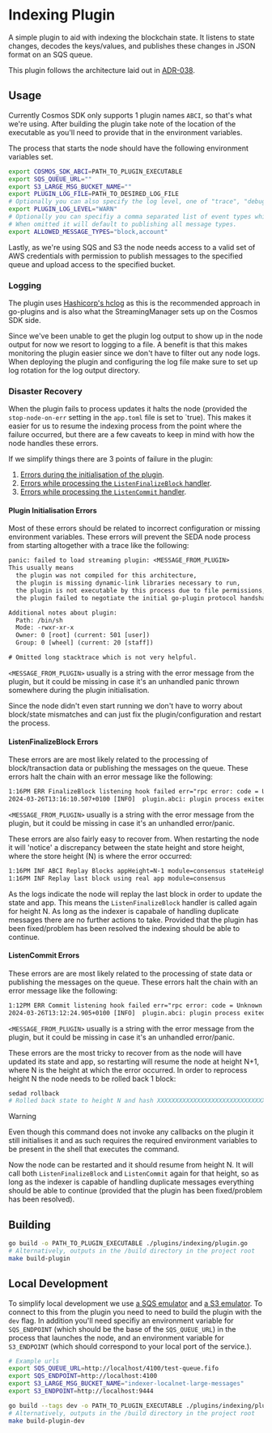 # Indexing Plugin

A simple plugin to aid with indexing the blockchain state. It listens to state changes, decodes the keys/values, and publishes these changes in JSON format on an SQS queue.

This plugin follows the architecture laid out in [ADR-038](https://github.com/cosmos/cosmos-sdk/blob/main/docs/architecture/adr-038-state-listening.md).

## Usage

Currently Cosmos SDK only supports 1 plugin names `ABCI`, so that's what we're using. After building the plugin take note of the location of the executable as you'll need to provide that in the environment variables.

The process that starts the node should have the following environment variables set.

```sh
export COSMOS_SDK_ABCI=PATH_TO_PLUGIN_EXECUTABLE
export SQS_QUEUE_URL=""
export S3_LARGE_MSG_BUCKET_NAME=""
export PLUGIN_LOG_FILE=PATH_TO_DESIRED_LOG_FILE
# Optionally you can also specify the log level, one of "trace", "debug", "info", "warn", "error"
export PLUGIN_LOG_LEVEL="WARN"
# Optionally you can specifiy a comma separated list of event types which are allowed to be published on the queue.
# When omitted it will default to publishing all message types.
export ALLOWED_MESSAGE_TYPES="block,account"
```

Lastly, as we're using SQS and S3 the node needs access to a valid set of AWS credentials with permission to publish messages to the specified queue and upload access to the specified bucket.

### Logging

The plugin uses [Hashicorp's hclog](https://pkg.go.dev/github.com/hashicorp/go-hclog) as this is the recommended approach in go-plugins and is also what the StreamingManager sets up on the Cosmos SDK side.

Since we've been unable to get the plugin log output to show up in the node output for now we resort to logging to a file. A benefit is that this makes monitoring the plugin easier since we don't have to filter out any node logs. When deploying the plugin and configuring the log file make sure to set up log rotation for the log output directory.

### Disaster Recovery

When the plugin fails to process updates it halts the node (provided the `stop-node-on-err` setting in the `app.toml` file is set to `true). This makes it easier for us to resume the indexing process from the point where the failure occurred, but there are a few caveats to keep in mind with how the node handles these errors.

If we simplify things there are 3 points of failure in the plugin:

1. [Errors during the initialisation of the plugin](#plugin-initialisation-errors).
2. [Errors while processing the `ListenFinalizeBlock` handler](#listenfinalizeblock-errors).
3. [Errors while processing the `ListenCommit` handler](#listencommit-errors).

#### Plugin Initialisation Errors

Most of these errors should be related to incorrect configuration or missing environment variables. These errors will prevent the SEDA node process from starting altogether with a trace like the following:

```txt
panic: failed to load streaming plugin: <MESSAGE_FROM_PLUGIN>
This usually means
  the plugin was not compiled for this architecture,
  the plugin is missing dynamic-link libraries necessary to run,
  the plugin is not executable by this process due to file permissions, or
  the plugin failed to negotiate the initial go-plugin protocol handshake

Additional notes about plugin:
  Path: /bin/sh
  Mode: -rwxr-xr-x
  Owner: 0 [root] (current: 501 [user])
  Group: 0 [wheel] (current: 20 [staff])

# Omitted long stacktrace which is not very helpful.
```

`<MESSAGE_FROM_PLUGIN>` usually is a string with the error message from the plugin, but it could be missing in case it's an unhandled panic thrown somewhere during the plugin initialisation.

Since the node didn't even start running we don't have to worry about block/state mismatches and can just fix the plugin/configuration and restart the process.

#### ListenFinalizeBlock Errors

These errors are are most likely related to the processing of block/transaction data or publishing the messages on the queue. These errors halt the chain with an error message like the following:

```txt
1:16PM ERR FinalizeBlock listening hook failed err="rpc error: code = Unknown desc = <MESSAGE_FROM_PLUGIN>" height=XXX module=server
2024-03-26T13:16:10.507+0100 [INFO]  plugin.abci: plugin process exited: plugin=/bin/sh id=14714
```

`<MESSAGE_FROM_PLUGIN>` usually is a string with the error message from the plugin, but it could be missing in case it's an unhandled error/panic.

These errors are also fairly easy to recover from. When restarting the node it will 'notice' a discrepancy between the state height and store height, where the store height (N) is where the error occurred:

```txt
1:16PM INF ABCI Replay Blocks appHeight=N-1 module=consensus stateHeight=N-1 storeHeight=N
1:16PM INF Replay last block using real app module=consensus
```

As the logs indicate the node will replay the last block in order to update the state and app. This means the `ListenFinalizeBlock` handler is called again for height N. As long as the indexer is capabale of handling duplicate messages there are no further actions to take. Provided that the plugin has been fixed/problem has been resolved the indexing should be able to continue.

#### ListenCommit Errors

These errors are are most likely related to the processing of state data or publishing the messages on the queue. These errors halt the chain with an error message like the following:

```txt
1:12PM ERR Commit listening hook failed err="rpc error: code = Unknown desc = <MESSAGE_FROM_PLUGIN>" height=404 module=server
2024-03-26T13:12:24.905+0100 [INFO]  plugin.abci: plugin process exited: plugin=/bin/sh id=13031
```

`<MESSAGE_FROM_PLUGIN>` usually is a string with the error message from the plugin, but it could be missing in case it's an unhandled error/panic.

These errors are the most tricky to recover from as the node will have updated its state and app, so restarting will resume the node at height N+1, where N is the height at which the error occurred. In order to reprocess height N the node needs to be rolled back 1 block:

```sh
sedad rollback
# Rolled back state to height N and hash XXXXXXXXXXXXXXXXXXXXXXXXXXXXXXXXXXXXXXXXXXXXXXXXXXXXXXXXXXXXXXXX%
```

> [!WARNING]
> Even though this command does not invoke any callbacks on the plugin it still initialises it and as such requires the required environment variables to be present in the shell that executes the command.

Now the node can be restarted and it should resume from height N. It will call both `ListenFinalizeBlock` and `ListenCommit` again for that height, so as long as the indexer is capable of handling duplicate messages everything should be able to continue (provided that the plugin has been fixed/problem has been resolved).

## Building

```sh
go build -o PATH_TO_PLUGIN_EXECUTABLE ./plugins/indexing/plugin.go
# Alternatively, outputs in the /build directory in the project root
make build-plugin
```

## Local Development

To simplify local development we use [a SQS emulator](https://github.com/Admiral-Piett/goaws/) and [a S3 emulator](https://github.com/adobe/S3Mock). To connect to this from the plugin you need to need to build the plugin with the `dev` flag. In addition you'll need specifiy an environment variable for `SQS_ENDPOINT` (which should be the base of the `SQS_QUEUE_URL`) in the process that launches the node, and an environment variable for `S3_ENDPOINT` (which should correspond to your local port of the service.).

```sh
# Example urls
export SQS_QUEUE_URL=http://localhost/4100/test-queue.fifo
export SQS_ENDPOINT=http://localhost:4100
export S3_LARGE_MSG_BUCKET_NAME="indexer-localnet-large-messages"
export S3_ENDPOINT=http://localhost:9444
```

```sh
go build --tags dev -o PATH_TO_PLUGIN_EXECUTABLE ./plugins/indexing/plugin.go
# Alternatively, outputs in the /build directory in the project root
make build-plugin-dev
```
